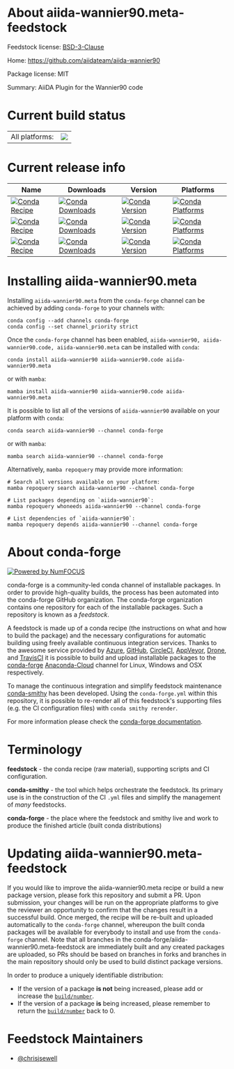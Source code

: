 About aiida-wannier90.meta-feedstock
====================================

Feedstock license: [BSD-3-Clause](https://github.com/conda-forge/aiida-wannier90-feedstock/blob/main/LICENSE.txt)

Home: https://github.com/aiidateam/aiida-wannier90

Package license: MIT

Summary: AiiDA Plugin for the Wannier90 code

Current build status
====================


<table><tr><td>All platforms:</td>
    <td>
      <a href="https://dev.azure.com/conda-forge/feedstock-builds/_build/latest?definitionId=16680&branchName=main">
        <img src="https://dev.azure.com/conda-forge/feedstock-builds/_apis/build/status/aiida-wannier90-feedstock?branchName=main">
      </a>
    </td>
  </tr>
</table>

Current release info
====================

| Name | Downloads | Version | Platforms |
| --- | --- | --- | --- |
| [![Conda Recipe](https://img.shields.io/badge/recipe-aiida--wannier90-green.svg)](https://anaconda.org/conda-forge/aiida-wannier90) | [![Conda Downloads](https://img.shields.io/conda/dn/conda-forge/aiida-wannier90.svg)](https://anaconda.org/conda-forge/aiida-wannier90) | [![Conda Version](https://img.shields.io/conda/vn/conda-forge/aiida-wannier90.svg)](https://anaconda.org/conda-forge/aiida-wannier90) | [![Conda Platforms](https://img.shields.io/conda/pn/conda-forge/aiida-wannier90.svg)](https://anaconda.org/conda-forge/aiida-wannier90) |
| [![Conda Recipe](https://img.shields.io/badge/recipe-aiida--wannier90.code-green.svg)](https://anaconda.org/conda-forge/aiida-wannier90.code) | [![Conda Downloads](https://img.shields.io/conda/dn/conda-forge/aiida-wannier90.code.svg)](https://anaconda.org/conda-forge/aiida-wannier90.code) | [![Conda Version](https://img.shields.io/conda/vn/conda-forge/aiida-wannier90.code.svg)](https://anaconda.org/conda-forge/aiida-wannier90.code) | [![Conda Platforms](https://img.shields.io/conda/pn/conda-forge/aiida-wannier90.code.svg)](https://anaconda.org/conda-forge/aiida-wannier90.code) |
| [![Conda Recipe](https://img.shields.io/badge/recipe-aiida--wannier90.meta-green.svg)](https://anaconda.org/conda-forge/aiida-wannier90.meta) | [![Conda Downloads](https://img.shields.io/conda/dn/conda-forge/aiida-wannier90.meta.svg)](https://anaconda.org/conda-forge/aiida-wannier90.meta) | [![Conda Version](https://img.shields.io/conda/vn/conda-forge/aiida-wannier90.meta.svg)](https://anaconda.org/conda-forge/aiida-wannier90.meta) | [![Conda Platforms](https://img.shields.io/conda/pn/conda-forge/aiida-wannier90.meta.svg)](https://anaconda.org/conda-forge/aiida-wannier90.meta) |

Installing aiida-wannier90.meta
===============================

Installing `aiida-wannier90.meta` from the `conda-forge` channel can be achieved by adding `conda-forge` to your channels with:

```
conda config --add channels conda-forge
conda config --set channel_priority strict
```

Once the `conda-forge` channel has been enabled, `aiida-wannier90, aiida-wannier90.code, aiida-wannier90.meta` can be installed with `conda`:

```
conda install aiida-wannier90 aiida-wannier90.code aiida-wannier90.meta
```

or with `mamba`:

```
mamba install aiida-wannier90 aiida-wannier90.code aiida-wannier90.meta
```

It is possible to list all of the versions of `aiida-wannier90` available on your platform with `conda`:

```
conda search aiida-wannier90 --channel conda-forge
```

or with `mamba`:

```
mamba search aiida-wannier90 --channel conda-forge
```

Alternatively, `mamba repoquery` may provide more information:

```
# Search all versions available on your platform:
mamba repoquery search aiida-wannier90 --channel conda-forge

# List packages depending on `aiida-wannier90`:
mamba repoquery whoneeds aiida-wannier90 --channel conda-forge

# List dependencies of `aiida-wannier90`:
mamba repoquery depends aiida-wannier90 --channel conda-forge
```


About conda-forge
=================

[![Powered by
NumFOCUS](https://img.shields.io/badge/powered%20by-NumFOCUS-orange.svg?style=flat&colorA=E1523D&colorB=007D8A)](https://numfocus.org)

conda-forge is a community-led conda channel of installable packages.
In order to provide high-quality builds, the process has been automated into the
conda-forge GitHub organization. The conda-forge organization contains one repository
for each of the installable packages. Such a repository is known as a *feedstock*.

A feedstock is made up of a conda recipe (the instructions on what and how to build
the package) and the necessary configurations for automatic building using freely
available continuous integration services. Thanks to the awesome service provided by
[Azure](https://azure.microsoft.com/en-us/services/devops/), [GitHub](https://github.com/),
[CircleCI](https://circleci.com/), [AppVeyor](https://www.appveyor.com/),
[Drone](https://cloud.drone.io/welcome), and [TravisCI](https://travis-ci.com/)
it is possible to build and upload installable packages to the
[conda-forge](https://anaconda.org/conda-forge) [Anaconda-Cloud](https://anaconda.org/)
channel for Linux, Windows and OSX respectively.

To manage the continuous integration and simplify feedstock maintenance
[conda-smithy](https://github.com/conda-forge/conda-smithy) has been developed.
Using the ``conda-forge.yml`` within this repository, it is possible to re-render all of
this feedstock's supporting files (e.g. the CI configuration files) with ``conda smithy rerender``.

For more information please check the [conda-forge documentation](https://conda-forge.org/docs/).

Terminology
===========

**feedstock** - the conda recipe (raw material), supporting scripts and CI configuration.

**conda-smithy** - the tool which helps orchestrate the feedstock.
                   Its primary use is in the construction of the CI ``.yml`` files
                   and simplify the management of *many* feedstocks.

**conda-forge** - the place where the feedstock and smithy live and work to
                  produce the finished article (built conda distributions)


Updating aiida-wannier90.meta-feedstock
=======================================

If you would like to improve the aiida-wannier90.meta recipe or build a new
package version, please fork this repository and submit a PR. Upon submission,
your changes will be run on the appropriate platforms to give the reviewer an
opportunity to confirm that the changes result in a successful build. Once
merged, the recipe will be re-built and uploaded automatically to the
`conda-forge` channel, whereupon the built conda packages will be available for
everybody to install and use from the `conda-forge` channel.
Note that all branches in the conda-forge/aiida-wannier90.meta-feedstock are
immediately built and any created packages are uploaded, so PRs should be based
on branches in forks and branches in the main repository should only be used to
build distinct package versions.

In order to produce a uniquely identifiable distribution:
 * If the version of a package **is not** being increased, please add or increase
   the [``build/number``](https://docs.conda.io/projects/conda-build/en/latest/resources/define-metadata.html#build-number-and-string).
 * If the version of a package **is** being increased, please remember to return
   the [``build/number``](https://docs.conda.io/projects/conda-build/en/latest/resources/define-metadata.html#build-number-and-string)
   back to 0.

Feedstock Maintainers
=====================

* [@chrisjsewell](https://github.com/chrisjsewell/)

